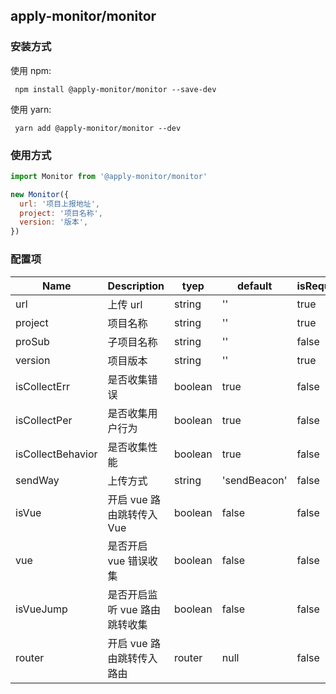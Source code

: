 ## apply-monitor/monitor

### 安装方式

使用 npm:

```
 npm install @apply-monitor/monitor --save-dev
```

使用 yarn:

```
 yarn add @apply-monitor/monitor --dev
```

### 使用方式

```js
import Monitor from '@apply-monitor/monitor'

new Monitor({
  url: '项目上报地址',
  project: '项目名称',
  version: '版本',
})
```

### 配置项

| Name              | Description                   | tyep    | default      | isRequired |
| ----------------- | ----------------------------- | ------- | ------------ | ---------- |
| url               | 上传 url                      | string  | ''           | true       |
| project           | 项目名称                      | string  | ''           | true       |
| proSub            | 子项目名称                    | string  | ''           | false      |
| version           | 项目版本                      | string  | ''           | true       |
| isCollectErr      | 是否收集错误                  | boolean | true         | false      |
| isCollectPer      | 是否收集用户行为              | boolean | true         | false      |
| isCollectBehavior | 是否收集性能                  | boolean | true         | false      |
| sendWay           | 上传方式                      | string  | 'sendBeacon' | false      |
| isVue             | 开启 vue 路由跳转传入 Vue     | boolean | false        | false      |
| vue               | 是否开启 vue 错误收集         | boolean | false        | false      |
| isVueJump         | 是否开启监听 vue 路由跳转收集 | boolean | false        | false      |
| router            | 开启 vue 路由跳转传入路由     | router  | null         | false      |
